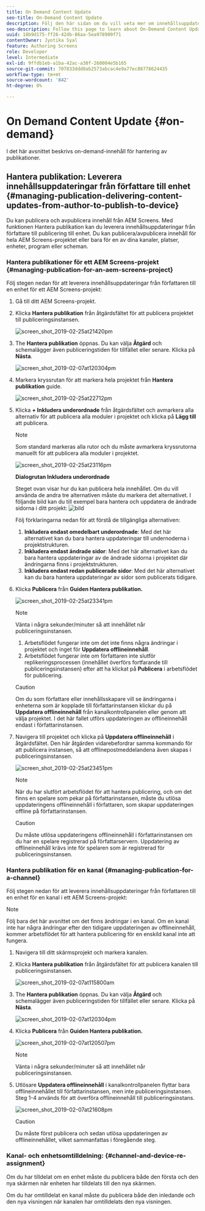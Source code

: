 ```yaml
---
title: On Demand Content Update
seo-title: On-Demand Content Update
description: Följ den här sidan om du vill veta mer om innehållsuppdatering på begäran.
seo-description: Follow this page to learn about On-Demand Content Update.
uuid: 18b9d175-ff26-42db-86aa-5ea978909f71
contentOwner: Jyotika Syal
feature: Authoring Screens
role: Developer
level: Intermediate
exl-id: 9ffdb1eb-a1ba-42ac-a30f-260004e5b165
source-git-commit: 707833ddd8ab2573abcac4e9a77ec88778624435
workflow-type: tm+mt
source-wordcount: '842'
ht-degree: 0%

---
```


# On Demand Content Update {#on-demand}

I det här avsnittet beskrivs on-demand-innehåll för hantering av publikationer.

## Hantera publikation: Leverera innehållsuppdateringar från författare till enhet {#managing-publication-delivering-content-updates-from-author-to-publish-to-device}

Du kan publicera och avpublicera innehåll från AEM Screens. Med funktionen Hantera publikation kan du leverera innehållsuppdateringar från författare till publicering till enhet. Du kan publicera/avpublicera innehåll för hela AEM Screens-projektet eller bara för en av dina kanaler, platser, enheter, program eller scheman.

### Hantera publikationer för ett AEM Screens-projekt {#managing-publication-for-an-aem-screens-project}

Följ stegen nedan för att leverera innehållsuppdateringar från författaren till en enhet för ett AEM Screens-projekt:

1. Gå till ditt AEM Screens-projekt.
1. Klicka **Hantera publikation** från åtgärdsfältet för att publicera projektet till publiceringsinstansen.

   ![screen_shot_2019-02-25at21420pm](assets/screen_shot_2019-02-25at21420pm.png)

1. The **Hantera publikation** öppnas. Du kan välja **Åtgärd** och schemalägger även publiceringstiden för tillfället eller senare. Klicka på **Nästa**.

   ![screen_shot_2019-02-07at120304pm](assets/screen_shot_2019-02-07at120304pm.png)

1. Markera kryssrutan för att markera hela projektet från **Hantera publikation** guide.

   ![screen_shot_2019-02-25at22712pm](assets/screen_shot_2019-02-25at22712pm.png)

1. Klicka **+ Inkludera underordnade** från åtgärdsfältet och avmarkera alla alternativ för att publicera alla moduler i projektet och klicka på **Lägg till** att publicera.

   >[!NOTE]
   >
   >Som standard markeras alla rutor och du måste avmarkera kryssrutorna manuellt för att publicera alla moduler i projektet.

   ![screen_shot_2019-02-25at23116pm](assets/screen_shot_2019-02-25at23116pm.png)

   **Dialogrutan Inkludera underordnade**

   Steget ovan visar hur du kan publicera hela innehållet. Om du vill använda de andra tre alternativen måste du markera det alternativet.
I följande bild kan du till exempel bara hantera och uppdatera de ändrade sidorna i ditt projekt:
   ![bild](assets/author-publish-manage.png)

   Följ förklaringarna nedan för att förstå de tillgängliga alternativen:

   1. **Inkludera endast omedelbart underordnade**: Med det här alternativet kan du bara hantera uppdateringar till undernoderna i projektstrukturen.
   1. **Inkludera endast ändrade sidor**: Med det här alternativet kan du bara hantera uppdateringar av de ändrade sidorna i projektet där ändringarna finns i projektstrukturen.
   1. **Inkludera endast redan publicerade sidor**: Med det här alternativet kan du bara hantera uppdateringar av sidor som publicerats tidigare.


1. Klicka **Publicera** från **Guiden Hantera publikation.**

   ![screen_shot_2019-02-25at23341pm](assets/screen_shot_2019-02-25at23341pm.png)

   >[!NOTE]
   >
   >Vänta i några sekunder/minuter så att innehållet når publiceringsinstansen.
   >
   >
   >    1. Arbetsflödet fungerar inte om det inte finns några ändringar i projektet och inget för **Uppdatera offlineinnehåll**.
   >    1. Arbetsflödet fungerar inte om författaren inte slutför replikeringsprocessen (innehållet överförs fortfarande till publiceringsinstansen) efter att ha klickat på **Publicera** i arbetsflödet för publicering.


   >[!CAUTION]
   >Om du som författare eller innehållsskapare vill se ändringarna i enheterna som är kopplade till författarinstansen klickar du på **Uppdatera offlineinnehåll** från kanalkontrollpanelen eller genom att välja projektet. I det här fallet utförs uppdateringen av offlineinnehåll endast i författarinstansen.

1. Navigera till projektet och klicka på **Uppdatera offlineinnehåll** i åtgärdsfältet. Den här åtgärden vidarebefordrar samma kommando för att publicera instansen, så att offlinepostmeddelandena även skapas i publiceringsinstansen.

   ![screen_shot_2019-02-25at23451pm](assets/screen_shot_2019-02-25at23451pm.png)


   >[!NOTE]
   >
   >När du har slutfört arbetsflödet för att hantera publicering, och om det finns en spelare som pekar på författarinstansen, måste du utlösa uppdateringens offlineinnehåll i författaren, som skapar uppdateringen offline på författarinstansen.

   >[!CAUTION]
   >
   >Du måste utlösa uppdateringens offlineinnehåll i författarinstansen om du har en spelare registrerad på författarservern. Uppdatering av offlineinnehåll krävs inte för spelaren som är registrerad för publiceringsinstansen.

### Hantera publikation för en kanal {#managing-publication-for-a-channel}

Följ stegen nedan för att leverera innehållsuppdateringar från författaren till en enhet för en kanal i ett AEM Screens-projekt:

>[!NOTE]
>
>Följ bara det här avsnittet om det finns ändringar i en kanal. Om en kanal inte har några ändringar efter den tidigare uppdateringen av offlineinnehåll, kommer arbetsflödet för att hantera publicering för en enskild kanal inte att fungera.

1. Navigera till ditt skärmsprojekt och markera kanalen.
1. Klicka **Hantera publikation** från åtgärdsfältet för att publicera kanalen till publiceringsinstansen.

   ![screen_shot_2019-02-07at115800am](assets/screen_shot_2019-02-07at115800am.png)

1. The **Hantera publikation** öppnas. Du kan välja **Åtgärd** och schemalägger även publiceringstiden för tillfället eller senare. Klicka på **Nästa**.

   ![screen_shot_2019-02-07at120304pm](assets/screen_shot_2019-02-07at120304pm.png)

1. Klicka **Publicera** från **Guiden Hantera publikation.**

   ![screen_shot_2019-02-07at120507pm](assets/screen_shot_2019-02-07at120507pm.png)

   >[!NOTE]
   >
   >Vänta i några sekunder/minuter så att innehållet når publiceringsinstansen.

1. Utlösare **Uppdatera offlineinnehåll** i kanalkontrollpanelen flyttar bara offlineinnehållet till författarinstansen, men inte publiceringsinstansen. Steg 1-4 används för att överföra offlineinnehåll till publiceringsinstans.

   ![screen_shot_2019-02-07at21608pm](assets/screen_shot_2019-02-07at21608pm.png)

   >[!CAUTION]
   >
   >Du måste först publicera och sedan utlösa uppdateringen av offlineinnehållet, vilket sammanfattas i föregående steg.

### Kanal- och enhetsomtilldelning: {#channel-and-device-re-assignment}

Om du har tilldelat om en enhet måste du publicera både den första och den nya skärmen när enheten har tilldelats till den nya skärmen.

Om du har omtilldelat en kanal måste du publicera både den inledande och den nya visningen när kanalen har omtilldelats den nya visningen.
